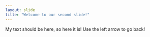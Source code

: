 ```yaml
---
layout: slide
title: "Welcome to our second slide!"
---
```

My text should be here, so here it is!
Use the left arrow to go back!
